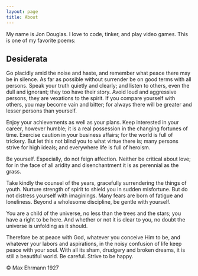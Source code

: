 ```yaml
---
layout: page
title: About
---
```


My name is Jon Douglas. I love to code, tinker, and play video games. This is one of my favorite poems:

## Desiderata

Go placidly amid the noise and haste, and remember what peace there may be in silence.
As far as possible without surrender be on good terms with all persons.
Speak your truth quietly and clearly; and listen to others, even the dull and ignorant; they too have their story.
Avoid loud and aggressive persons, they are vexations to the spirit.
If you compare yourself with others, you may become vain and bitter;
for always there will be greater and lesser persons than yourself.

Enjoy your achievements as well as your plans.
Keep interested in your career, however humble; it is a real possession in the changing fortunes of time.
Exercise caution in your business affairs; for the world is full of trickery.
But let this not blind you to what virtue there is; many persons strive for high ideals;
and everywhere life is full of heroism.

Be yourself.
Especially, do not feign affection.
Neither be critical about love; for in the face of all aridity and disenchantment it is as perennial as the grass.

Take kindly the counsel of the years, gracefully surrendering the things of youth.
Nurture strength of spirit to shield you in sudden misfortune. But do not distress yourself with imaginings.
Many fears are born of fatigue and loneliness. Beyond a wholesome discipline, be gentle with yourself.

You are a child of the universe, no less than the trees and the stars;
you have a right to be here.
And whether or not it is clear to you, no doubt the universe is unfolding as it should.

Therefore be at peace with God, whatever you conceive Him to be,
and whatever your labors and aspirations, in the noisy confusion of life keep peace with your soul.
With all its sham, drudgery and broken dreams, it is still a beautiful world. Be careful. Strive to be happy.

© Max Ehrmann 1927
